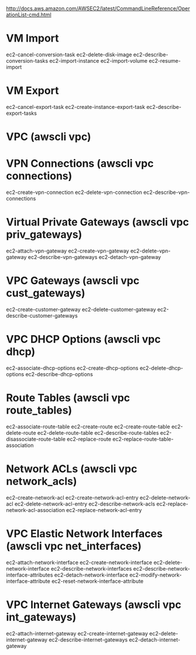http://docs.aws.amazon.com/AWSEC2/latest/CommandLineReference/OperationList-cmd.html

VM Import
=========
ec2-cancel-conversion-task
ec2-delete-disk-image
ec2-describe-conversion-tasks
ec2-import-instance
ec2-import-volume
ec2-resume-import

VM Export
=========
ec2-cancel-export-task
ec2-create-instance-export-task
ec2-describe-export-tasks

VPC (awscli vpc)
===

VPN Connections (awscli vpc connections)
============================
ec2-create-vpn-connection
ec2-delete-vpn-connection
ec2-describe-vpn-connections

Virtual Private Gateways (awscli vpc priv_gateways)
=====================================
ec2-attach-vpn-gateway
ec2-create-vpn-gateway
ec2-delete-vpn-gateway
ec2-describe-vpn-gateways
ec2-detach-vpn-gateway

VPC Gateways (awscli vpc cust_gateways)
============
ec2-create-customer-gateway
ec2-delete-customer-gateway
ec2-describe-customer-gateways

VPC DHCP Options (awscli vpc dhcp)
================
ec2-associate-dhcp-options
ec2-create-dhcp-options
ec2-delete-dhcp-options
ec2-describe-dhcp-options

Route Tables (awscli vpc route_tables)
=========================
ec2-associate-route-table
ec2-create-route
ec2-create-route-table
ec2-delete-route
ec2-delete-route-table
ec2-describe-route-tables
ec2-disassociate-route-table
ec2-replace-route
ec2-replace-route-table-association

Network ACLs (awscli vpc network_acls)
=========================
ec2-create-network-acl
ec2-create-network-acl-entry
ec2-delete-network-acl
ec2-delete-network-acl-entry
ec2-describe-network-acls
ec2-replace-network-acl-association
ec2-replace-network-acl-entry

VPC Elastic Network Interfaces (awscli vpc net_interfaces)
==============================
ec2-attach-network-interface
ec2-create-network-interface
ec2-delete-network-interface
ec2-describe-network-interfaces
ec2-describe-network-interface-attributes
ec2-detach-network-interface
ec2-modify-network-interface-attribute
ec2-reset-network-interface-attribute

VPC Internet Gateways (awscli vpc int_gateways)
=====================
ec2-attach-internet-gateway
ec2-create-internet-gateway
ec2-delete-internet-gateway
ec2-describe-internet-gateways
ec2-detach-internet-gateway
